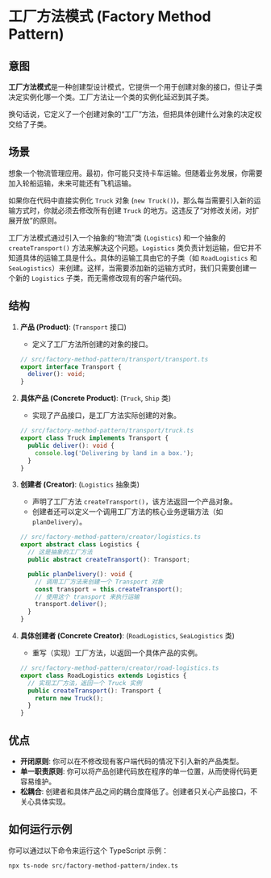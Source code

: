# 工厂方法模式 (Factory Method Pattern)

## 意图

**工厂方法模式**是一种创建型设计模式，它提供一个用于创建对象的接口，但让子类决定实例化哪一个类。工厂方法让一个类的实例化延迟到其子类。

换句话说，它定义了一个创建对象的“工厂”方法，但把具体创建什么对象的决定权交给了子类。

## 场景

想象一个物流管理应用。最初，你可能只支持卡车运输。但随着业务发展，你需要加入轮船运输，未来可能还有飞机运输。

如果你在代码中直接实例化 `Truck` 对象 (`new Truck()`)，那么每当需要引入新的运输方式时，你就必须去修改所有创建 `Truck` 的地方。这违反了“对修改关闭，对扩展开放”的原则。

工厂方法模式通过引入一个抽象的“物流”类 (`Logistics`) 和一个抽象的 `createTransport()` 方法来解决这个问题。`Logistics` 类负责计划运输，但它并不知道具体的运输工具是什么。具体的运输工具由它的子类（如 `RoadLogistics` 和 `SeaLogistics`）来创建。这样，当需要添加新的运输方式时，我们只需要创建一个新的 `Logistics` 子类，而无需修改现有的客户端代码。

## 结构

1.  **产品 (Product)**: (`Transport` 接口)
    *   定义了工厂方法所创建的对象的接口。
    ```typescript
    // src/factory-method-pattern/transport/transport.ts
    export interface Transport {
      deliver(): void;
    }
    ```

2.  **具体产品 (Concrete Product)**: (`Truck`, `Ship` 类)
    *   实现了产品接口，是工厂方法实际创建的对象。
    ```typescript
    // src/factory-method-pattern/transport/truck.ts
    export class Truck implements Transport {
      public deliver(): void {
        console.log('Delivering by land in a box.');
      }
    }
    ```

3.  **创建者 (Creator)**: (`Logistics` 抽象类)
    *   声明了工厂方法 `createTransport()`，该方法返回一个产品对象。
    *   创建者还可以定义一个调用工厂方法的核心业务逻辑方法（如 `planDelivery`）。
    ```typescript
    // src/factory-method-pattern/creator/logistics.ts
    export abstract class Logistics {
      // 这是抽象的工厂方法
      public abstract createTransport(): Transport;

      public planDelivery(): void {
        // 调用工厂方法来创建一个 Transport 对象
        const transport = this.createTransport();
        // 使用这个 transport 来执行运输
        transport.deliver();
      }
    }
    ```

4.  **具体创建者 (Concrete Creator)**: (`RoadLogistics`, `SeaLogistics` 类)
    *   重写（实现）工厂方法，以返回一个具体产品的实例。
    ```typescript
    // src/factory-method-pattern/creator/road-logistics.ts
    export class RoadLogistics extends Logistics {
      // 实现工厂方法，返回一个 Truck 实例
      public createTransport(): Transport {
        return new Truck();
      }
    }
    ```

## 优点

*   **开闭原则**: 你可以在不修改现有客户端代码的情况下引入新的产品类型。
*   **单一职责原则**: 你可以将产品创建代码放在程序的单一位置，从而使得代码更容易维护。
*   **松耦合**: 创建者和具体产品之间的耦合度降低了。创建者只关心产品接口，不关心具体实现。

## 如何运行示例

你可以通过以下命令来运行这个 TypeScript 示例：

```bash
npx ts-node src/factory-method-pattern/index.ts
```